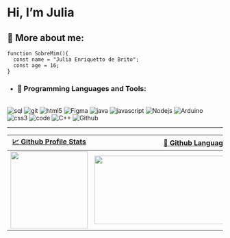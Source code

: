  # Hi, I’m Julia 


## 👤 More about me: 
```
function SobreMim(){
  const name = "Julia Enriquetto de Brito"; 
  const age = 16;
}
```
-  ### 🚀 Programming Languages and Tools: 
  <div style="display: inline_block"><br>
  <img alt="sql"src="https://img.shields.io/badge/Microsoft_SQL_Server-CC2927?style=flat-square&logo=microsoft-sql-server&logoColor=white">
  <img alt="git" src="https://img.shields.io/badge/-Git-F05032?style=flat-square&logo=git&logoColor=white" />
  <img alt="html5" src="https://img.shields.io/badge/-HTML5-E34F26?style=flat-square&logo=html5&logoColor=white" />
  <img alt="Figma" src="https://img.shields.io/badge/figma-%23F24E1E.svg?style=flat-square&logo=figma&logoColor=white">
  <img alt="java" src="http://img.shields.io/badge/-Java-F89820?style=flat-square&logo=java&logoColor=white">                                       
  <img alt="javascript" src="https://img.shields.io/badge/-JavaScript-eed718?style=flat-square&logo=javascript&logoColor=ffffff">
  <img alt="Nodejs" src="https://img.shields.io/badge/-Nodejs-43853d?style=flat-square&logo=Node.js&logoColor=white"/>
  <img alt="Arduino" src="https://img.shields.io/badge/-Arduino-00979D?style=flat-square&logo=Arduino&logoColor=white">
  <img alt="css3" src = "https://img.shields.io/badge/-CSS3-1572B6?style=flat-square&logo=css3&logoColor=white">
  <img alt="code" src="http://img.shields.io/badge/-VS%20Code-007ACC?style=flat-square&logo=visual%20studio%20code&logoColor=white">
  <img alt="C++" src="https://img.shields.io/badge/c++-%2300599C.svg?style=flat-square&logo=c%2B%2B&logoColor=white">
  <img alt="Github" src="http://img.shields.io/badge/-Github-000000?style=flat-square&logo=github&logoColor=FFFFFF">                                      
</div>
  
  ---
  
   | [📈 Github Profile Stats](https://github.com/juliaenriquetto/github-readme-stats#github-stats-card) | [📓 Github Languages](https://github.com/juliaenriquetto/github-readme-stats#top-languages-card) |
| :---: | :---: |
| <img height="180" src="https://github-readme-stats.vercel.app/api?username=juliaenriquetto&show_icons=true&theme=radical" /> | <img height="160" width="480"  src="https://github-readme-stats.vercel.app/api/top-langs/?username=juliaenriquetto&theme=radical&layout=compact" /> |


<!---
juliaenriquetto/juliaenriquetto is a ✨ special ✨ repository because its `README.md` (this file) appears on your GitHub profile.
You can click the Preview link to take a look at your changes.
--->
